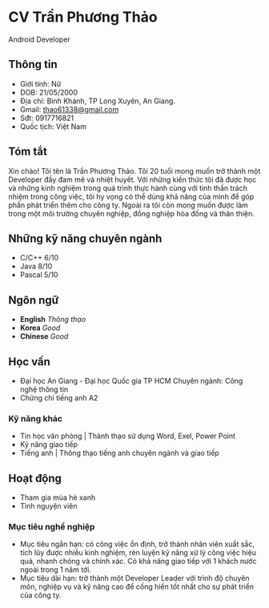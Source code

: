 # CV Trần Phương Thảo
Android Developer
## Thông tin
- Giới tính: Nữ
- DOB: 21/05/2000
- Địa chỉ: Bình Khánh, TP Long Xuyên, An Giang.
- Gmail: thao61338@gmail.com
- Sđt: 0917716821
- Quốc tịch: Việt Nam
## Tóm tắt
  Xin chào! Tôi tên là Trần Phương Thảo. Tôi 20 tuổi mong muốn trở thành một Developer đầy đam mê và nhiệt huyết. Với những kiến thức tôi đã được học và những kinh nghiệm trong quá trình thực hành cùng với tinh thần trách nhiệm trong công việc, tôi hy vọng có thể dùng khả năng của mình để góp phần phát triển thêm cho công ty. Ngoài ra tôi còn mong muốn được làm trong một môi trường chuyên nghiệp, đồng nghiệp hòa đồng và thân thiện.
## Những kỹ năng chuyên ngành
- C/C++ 6/10
- Java 8/10
- Pascal 5/10
## Ngôn ngữ
- **English**   *Thông thạo*
- **Korea**  *Good*
- **Chinese**   *Good*
## Học vấn
- Đại học An Giang - Đại học Quốc gia TP HCM
Chuyên ngành: Công nghệ thông tin
- Chứng chỉ tiếng anh A2
### Kỹ năng khác
- Tin học văn phòng | Thành thạo sử dụng Word, Exel, Power Point
- Kỹ năng giao tiếp 
- Tiếng anh | Thông thạo tiếng anh chuyên ngành và giao tiếp
## Hoạt động
- Tham gia mùa hè xanh
- Tình nguyện viên
### Mục tiêu nghề nghiệp
- Mục tiêu ngắn hạn: có công việc ổn định, trở thành nhân viên xuất sắc, tích lũy được nhiều kinh nghiệm, rèn luyện kỹ năng xử lý công việc hiệu quả, nhanh chóng và chính xác. Có khả năng giao tiếp với 1 khách nước ngoài trong 1 năm tới.
- Mục tiêu dài hạn: trở thành một Developer Leader với trình độ chuyên môn, nghiệp vụ và kỹ năng cao để cống hiến tốt nhất cho sự phát triển của công ty.
